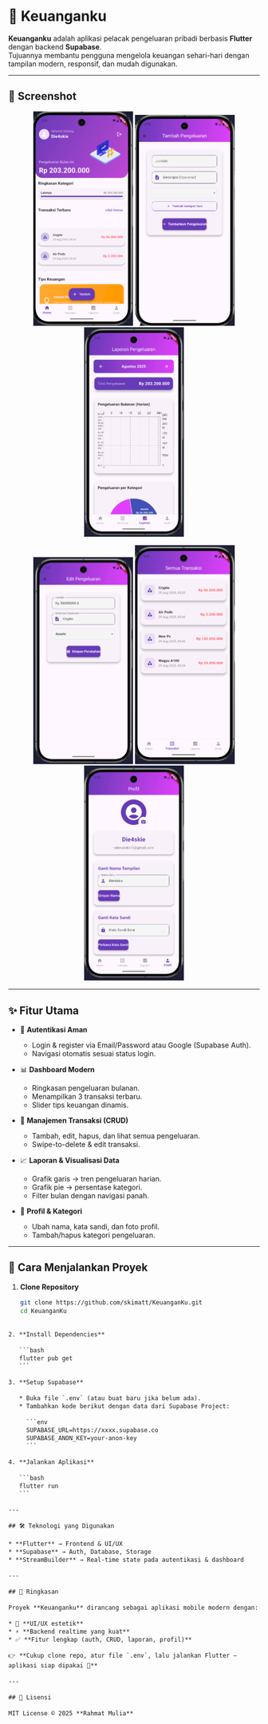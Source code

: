 # 📱 Keuanganku

**Keuanganku** adalah aplikasi pelacak pengeluaran pribadi berbasis **Flutter** dengan backend **Supabase**.  
Tujuannya membantu pengguna mengelola keuangan sehari-hari dengan tampilan modern, responsif, dan mudah digunakan.

---

## 📸 Screenshot
<p align="center">
  <img src="assets/readme/1.png" width="200"/>
  <img src="assets/readme/2.png" width="200"/>
  <img src="assets/readme/3.png" width="200"/>
</p>
<p align="center">
  <img src="assets/readme/4.png" width="200"/>
  <img src="assets/readme/5.png" width="200"/>
  <img src="assets/readme/6.png" width="200"/>
</p>

---

## ✨ Fitur Utama
- 🔐 **Autentikasi Aman**  
  - Login & register via Email/Password atau Google (Supabase Auth).  
  - Navigasi otomatis sesuai status login.

- 📊 **Dashboard Modern**  
  - Ringkasan pengeluaran bulanan.  
  - Menampilkan 3 transaksi terbaru.  
  - Slider tips keuangan dinamis.  

- 📝 **Manajemen Transaksi (CRUD)**  
  - Tambah, edit, hapus, dan lihat semua pengeluaran.  
  - Swipe-to-delete & edit transaksi.  

- 📈 **Laporan & Visualisasi Data**  
  - Grafik garis → tren pengeluaran harian.  
  - Grafik pie → persentase kategori.  
  - Filter bulan dengan navigasi panah.  

- 👤 **Profil & Kategori**  
  - Ubah nama, kata sandi, dan foto profil.  
  - Tambah/hapus kategori pengeluaran.  

---

## 🚀 Cara Menjalankan Proyek

1. **Clone Repository**
   ```bash
   git clone https://github.com/skimatt/KeuanganKu.git
   cd KeuanganKu
````

2. **Install Dependencies**

   ```bash
   flutter pub get
   ```

3. **Setup Supabase**

   * Buka file `.env` (atau buat baru jika belum ada).
   * Tambahkan kode berikut dengan data dari Supabase Project:

     ```env
     SUPABASE_URL=https://xxxx.supabase.co
     SUPABASE_ANON_KEY=your-anon-key
     ```

4. **Jalankan Aplikasi**

   ```bash
   flutter run
   ```

---

## 🛠️ Teknologi yang Digunakan

* **Flutter** → Frontend & UI/UX
* **Supabase** → Auth, Database, Storage
* **StreamBuilder** → Real-time state pada autentikasi & dashboard

---

## 📖 Ringkasan

Proyek **Keuanganku** dirancang sebagai aplikasi mobile modern dengan:

* 🎨 **UI/UX estetik**
* ⚡ **Backend realtime yang kuat**
* ✅ **Fitur lengkap (auth, CRUD, laporan, profil)**

👉 **Cukup clone repo, atur file `.env`, lalu jalankan Flutter – aplikasi siap dipakai 🚀**

---

## 📄 Lisensi

MIT License © 2025 **Rahmat Mulia**

